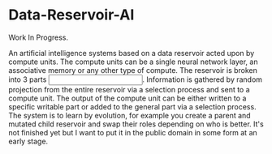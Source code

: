 # Data-Reservoir-AI
Work In Progress.

An artificial intelligence systems based on a data reservoir acted upon by compute units.  The compute units can be a single neural network layer, an associative memory or any other type of compute.  The reservoir is broken into 3 parts <input><writable><general>.
Information is gathered by random projection from the entire reservoir via a selection process and sent to a compute unit.  The output of the compute unit can be either written to a specific writable part or added to the general part via a selection process.  The system is to learn by evolution, for example you create a parent and mutated child reservoir and swap their roles depending on who is better.
It's not finished yet but I want to put it in the public domain in some form at an early stage.
